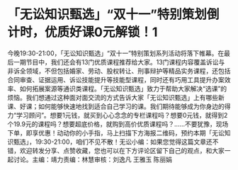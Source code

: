 # 「无讼知识甄选」“双十一”特别策划倒计时，优质好课0元解锁！1

今晚19:30-21:00，「无讼知识甄选」“双十一”特别策划系列活动将落下帷幕。在最后一期节目中，我们还会有13门优质课程推荐给大家。13门课程内容覆盖诉讼与非诉全领域，不但包括婚家、劳动、股权转让、刑事辩护等精品实务课程，还包括合同审查、证据运用、诉讼技能提升等技能型课程，同时还有巧用工具提升办案效率、如何拓展案源等通识类课程。「无讼知识甄选」致力于帮助大家解决“选课”的烦恼。我们想通过这种面对面交流的方式告诉大家「无讼知识甄选」上有哪些新课、好课；如何能够快速地找到适合自己学习的课。我们期待能够成为你身边的得力“学习顾问”。想要1元钱，就买到心心念念的专栏课程吗？想要0元钱，就得到2个19.9元的课程吗？想要超底价格，就购到高价优质课程吗？......不要犹豫，现场下单，即享优惠！动动你的小手指，马上扫描下方海报二维码，预约本期「无讼知识甄选」，19:30-21:00，咱们不见不散！无讼小编：如果您觉得这篇文章还不错，欢迎转发分享、点赞收藏，您也可以在下方评论区留下自己的观点，和大家一起讨论。主编：靖力责编：林慧审核：刘逸凡 王雅玉 陈丽娟 

